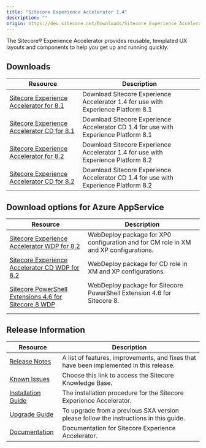 ```yaml
---
title: "Sitecore Experience Accelerator 1.4"
description: ""
origin: https://dev.sitecore.net/Downloads/Sitecore_Experience_Accelerator/14/Sitecore_Experience_Accelerator_14_Initial_Release.aspx
---
```


The Sitecore® Experience Accelerator provides reusable, templated UX layouts and components to help you get up and running quickly.

## Downloads

 | Resource | Description |
 | --- | --- |
 | [Sitecore Experience Accelerator for 8.1](https://scdp.blob.core.windows.net/downloads/Sitecore%20Experience%20Accelerator/14/Sitecore%20Experience%20Accelerator%2014%20Initial%20Release/Secure/Sitecore%20Experience%20Accelerator%201.4%20rev.%20170623%20for%208.1.zip) | Download Sitecore Experience Accelerator 1.4 for use with Experience Platform 8.1 |
 | [Sitecore Experience Accelerator CD for 8.1](https://scdp.blob.core.windows.net/downloads/Sitecore%20Experience%20Accelerator/14/Sitecore%20Experience%20Accelerator%2014%20Initial%20Release/Secure/Sitecore%20Experience%20Accelerator%201.4%20rev.%20170623%20for%208.1%20CD.zip) | Download Sitecore Experience Accelerator CD 1.4 for use with Experience Platform 8.1 |
 | [Sitecore Experience Accelerator for 8.2](https://scdp.blob.core.windows.net/downloads/Sitecore%20Experience%20Accelerator/14/Sitecore%20Experience%20Accelerator%2014%20Initial%20Release/Secure/Sitecore%20Experience%20Accelerator%201.4%20rev.%20170623%20for%208.2.zip) | Download Sitecore Experience Accelerator 1.4 for use with Experience Platform 8.2 |
 | [Sitecore Experience Accelerator CD for 8.2](https://scdp.blob.core.windows.net/downloads/Sitecore%20Experience%20Accelerator/14/Sitecore%20Experience%20Accelerator%2014%20Initial%20Release/Secure/Sitecore%20Experience%20Accelerator%201.4%20rev.%20170623%20for%208.2%20CD.zip) | Download Sitecore Experience Accelerator CD 1.4 for use with Experience Platform 8.2 |

## Download options for Azure AppService

 | Resource | Description |
 | --- | --- |
 | [Sitecore Experience Accelerator WDP for 8.2](https://scdp.blob.core.windows.net/downloads/Sitecore%20Experience%20Accelerator/14/Sitecore%20Experience%20Accelerator%2014%20Initial%20Release/Secure/Sitecore%20Experience%20Accelerator%201.4%20rev.%20170623%20for%208.2.scwdp.zip) | WebDeploy package for XP0 configuration and for CM role in XM and XP configurations.  <br /> |
 | [Sitecore Experience Accelerator CD WDP for 8.2](https://scdp.blob.core.windows.net/downloads/Sitecore%20Experience%20Accelerator/14/Sitecore%20Experience%20Accelerator%2014%20Initial%20Release/Secure/Sitecore%20Experience%20Accelerator%201.4%20rev.%20170623%20for%208.2%20CD.scwdp.zip) | WebDeploy package for CD role in XM and XP configurations.  <br /> |
 | [Sitecore PowerShell Extensions 4.6 for Sitecore 8 WDP](https://scdp.blob.core.windows.net/downloads/Sitecore%20Experience%20Accelerator/14/Sitecore%20Experience%20Accelerator%2014%20Initial%20Release/Secure/Sitecore%20PowerShell%20Extensions-4.6%20for%20Sitecore%208.scwdp.zip) | WebDeploy package for Sitecore PowerShell Extension 4.6 for Sitecore 8.  <br /><br /> |

## Release Information

 | Resource | Description |
 | --- | --- |
 | [Release Notes](/downloads/Sitecore_Experience_Accelerator/14/Sitecore_Experience_Accelerator_14_Initial_Release/Release_Notes) | A list of features, improvements, and fixes that have been implemented in this release. |
 | [Known Issues](https://kb.sitecore.net/articles/196733) | Choose this link to access the Sitecore Knowledge Base. |
 | [Installation Guide](https://scdp.blob.core.windows.net/downloads/Sitecore%20Experience%20Accelerator/14/Sitecore%20Experience%20Accelerator%2014%20Initial%20Release/Secure/SXA%201.4%20Installation%20Guide.pdf) | The installation procedure for the Sitecore Experience Accelerator. |
 | [Upgrade Guide](https://scdp.blob.core.windows.net/downloads/Sitecore%20Experience%20Accelerator/14/Sitecore%20Experience%20Accelerator%2014%20Initial%20Release/Secure/SXA%201.4%20Upgrade%20Guide.pdf) | To upgrade from a previous SXA version please follow the instructions in this guide. |
 | [Documentation](https://doc.sitecore.net:443/en/Products/Sitecore_Experience_Accelerator) | Documentation for Sitecore Experience Accelerator. |